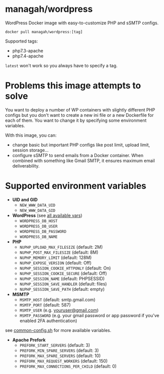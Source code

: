 # managah/wordpress

WordPress Docker image with easy-to-customize PHP and sSMTP configs.

`docker pull managah/wordpress:[tag]`

Supported tags:
- php7.3-apache
- php7.4-apache

`latest` won't work so you always have to specify a tag.

# Problems this image attempts to solve

You want to deploy a number of WP containers with slightly different PHP configs but you don't want to create a new ini file or a new Dockerfile for each of them. You want to change it by specifying some environment variables.

With this image, you can:
* change basic but important PHP configs like post limit, upload limit, session storage...
* configure sSMTP to send emails from a Docker container. When combined with something like Gmail SMTP, it ensures maximum email deliverability.

# Supported environment variables

* **UID and GID**
  * `NEW_WWW_DATA_UID`
  * `NEW_WWW_DATA_GID`
* **WordPress** (see [all available vars](https://hub.docker.com/_/wordpress))
  * `WORDPRESS_DB_HOST`
  * `WORDPRESS_DB_USER`
  * `WORDPRESS_DB_PASSWORD`
  * `WORDPRESS_DB_NAME`
* **PHP**
  * `NUPHP_UPLOAD_MAX_FILESIZE` (default: 2M)
  * `NUPHP_POST_MAX_FILESIZE` (default: 8M)
  * `NUPHP_MEMORY_LIMIT` (default: 128M)
  * `NUPHP_EXPOSE_VERSION` (default: Off)
  * `NUPHP_SESSION_COOKIE_HTTPONLY` (default: On)
  * `NUPHP_SESSION_COOKIE_SECURE` (default: Off)
  * `NUPHP_SESSION_NAME` (default: PHPSESSID)
  * `NUPHP_SESSION_SAVE_HANDLER` (default: files)
  * `NUPHP_SESSION_SAVE_PATH` (default: empty)
* **MSMTP**
  * `MSMTP_HOST` (default: smtp.gmail.com)
  * `MSMTP_PORT` (default: 587)
  * `MSMTP_USER` (e.g. youruser@gmail.com)
  * `MSMTP_PASSWORD` (e.g. your gmail password or app password if you've enabled 2FA authentication)

see [common-config.sh](./common-config.sh) for more available variables.

* **Apache Prefork**
  * `PREFORK_START_SERVERS` (default: 3)
  * `PREFORK_MIN_SPARE_SERVERS` (default: 3)
  * `PREFORK_MAX_SPARE_SERVERS` (default: 10)
  * `PREFORK_MAX_REQUEST_WORKERS` (default: 150)
  * `PREFORK_MAX_CONNECTIONS_PER_CHILD` (default: 0)
